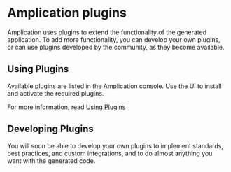 # Amplication plugins

Amplication uses plugins to extend the functionality of the generated application. To add more functionality, you can develop your own plugins, or can use plugins developed by the community, as they become available.

## Using Plugins
Available plugins are listed in the Amplication console. Use the UI to install and activate the required plugins. 

For more information, read [Using Plugins](https://docs.amplication.com/docs/getting-started/getting-started/plugins/)



## Developing Plugins
You will soon be able to develop your own plugins to implement standards, best practices, and custom integrations, and to do almost anything you want with the generated code.
